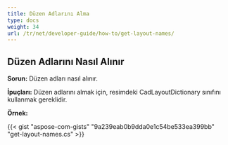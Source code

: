 ```yaml
---
title: Düzen Adlarını Alma
type: docs
weight: 34
url: /tr/net/developer-guide/how-to/get-layout-names/
---
```


## **Düzen Adlarını Nasıl Alınır**

**Sorun:** Düzen adları nasıl alınır.

**İpuçları:** Düzen adlarını almak için, resimdeki CadLayoutDictionary sınıfını kullanmak gereklidir.

**Örnek:**

{{< gist "aspose-com-gists" "9a239eab0b9dda0e1c54be533ea399bb" "get-layout-names.cs" >}}
